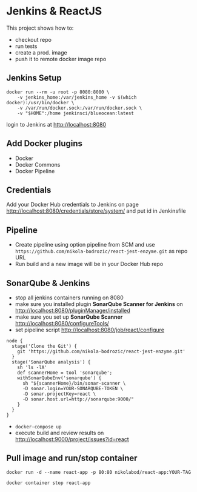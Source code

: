 # Jenkins & ReactJS

This project shows how to:
- checkout repo
- run tests
- create a prod. image
- push it to remote docker image repo

## Jenkins Setup

```shell
docker run --rm -u root -p 8080:8080 \
    -v jenkins_home:/var/jenkins_home -v $(which docker):/usr/bin/docker \
    -v /var/run/docker.sock:/var/run/docker.sock \
    -v "$HOME":/home jenkinsci/blueocean:latest
```

login to Jenkins at <http://localhost:8080>

## Add Docker plugins

- Docker
- Docker Commons
- Docker Pipeline 

## Credentials

Add your Docker Hub credentials to Jenkins on page <http://localhost:8080/credentials/store/system/> and put id in Jenkinsfile

## Pipeline

- Create pipeline using option pipeline from SCM and use `https://github.com/nikola-bodrozic/react-jest-enzyme.git` as repo URL
- Run build and a new image will be in your Docker Hub repo


## SonarQube & Jenkins

- stop all jenkins containers running on 8080
- make sure you installed plugin **SonarQube Scanner for Jenkins** on <http://localhost:8080/pluginManager/installed>
- make sure you set up **SonarQube Scanner** <http://localhost:8080/configureTools/>
- set pipeline script <http://localhost:8080/job/react/configure>
```shell
node {
  stage('Clone the Git') {
    git 'https://github.com/nikola-bodrozic/react-jest-enzyme.git'
  }
  stage('SonarQube analysis') {
    sh 'ls -lA'
    def scannerHome = tool 'sonarqube';
    withSonarQubeEnv('sonarqube') {
      sh "${scannerHome}/bin/sonar-scanner \
      -D sonar.login=YOUR-SONARQUBE-TOKEN \
      -D sonar.projectKey=react \
      -D sonar.host.url=http://sonarqube:9000/"
    }
  }
}
```
- `docker-compose up`
- execute build and review results on <http://localhost:9000/project/issues?id=react>

## Pull image and run/stop container

```shell
docker run -d --name react-app -p 80:80 nikolabod/react-app:YOUR-TAG
```

```shell
docker container stop react-app
```

